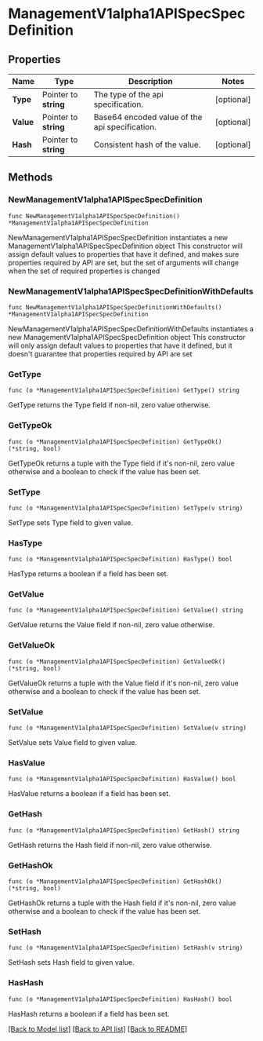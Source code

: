 # ManagementV1alpha1APISpecSpecDefinition

## Properties

Name | Type | Description | Notes
------------ | ------------- | ------------- | -------------
**Type** | Pointer to **string** | The type of the api specification. | [optional] 
**Value** | Pointer to **string** | Base64 encoded value of the api specification. | [optional] 
**Hash** | Pointer to **string** | Consistent hash of the value. | [optional] 

## Methods

### NewManagementV1alpha1APISpecSpecDefinition

`func NewManagementV1alpha1APISpecSpecDefinition() *ManagementV1alpha1APISpecSpecDefinition`

NewManagementV1alpha1APISpecSpecDefinition instantiates a new ManagementV1alpha1APISpecSpecDefinition object
This constructor will assign default values to properties that have it defined,
and makes sure properties required by API are set, but the set of arguments
will change when the set of required properties is changed

### NewManagementV1alpha1APISpecSpecDefinitionWithDefaults

`func NewManagementV1alpha1APISpecSpecDefinitionWithDefaults() *ManagementV1alpha1APISpecSpecDefinition`

NewManagementV1alpha1APISpecSpecDefinitionWithDefaults instantiates a new ManagementV1alpha1APISpecSpecDefinition object
This constructor will only assign default values to properties that have it defined,
but it doesn't guarantee that properties required by API are set

### GetType

`func (o *ManagementV1alpha1APISpecSpecDefinition) GetType() string`

GetType returns the Type field if non-nil, zero value otherwise.

### GetTypeOk

`func (o *ManagementV1alpha1APISpecSpecDefinition) GetTypeOk() (*string, bool)`

GetTypeOk returns a tuple with the Type field if it's non-nil, zero value otherwise
and a boolean to check if the value has been set.

### SetType

`func (o *ManagementV1alpha1APISpecSpecDefinition) SetType(v string)`

SetType sets Type field to given value.

### HasType

`func (o *ManagementV1alpha1APISpecSpecDefinition) HasType() bool`

HasType returns a boolean if a field has been set.

### GetValue

`func (o *ManagementV1alpha1APISpecSpecDefinition) GetValue() string`

GetValue returns the Value field if non-nil, zero value otherwise.

### GetValueOk

`func (o *ManagementV1alpha1APISpecSpecDefinition) GetValueOk() (*string, bool)`

GetValueOk returns a tuple with the Value field if it's non-nil, zero value otherwise
and a boolean to check if the value has been set.

### SetValue

`func (o *ManagementV1alpha1APISpecSpecDefinition) SetValue(v string)`

SetValue sets Value field to given value.

### HasValue

`func (o *ManagementV1alpha1APISpecSpecDefinition) HasValue() bool`

HasValue returns a boolean if a field has been set.

### GetHash

`func (o *ManagementV1alpha1APISpecSpecDefinition) GetHash() string`

GetHash returns the Hash field if non-nil, zero value otherwise.

### GetHashOk

`func (o *ManagementV1alpha1APISpecSpecDefinition) GetHashOk() (*string, bool)`

GetHashOk returns a tuple with the Hash field if it's non-nil, zero value otherwise
and a boolean to check if the value has been set.

### SetHash

`func (o *ManagementV1alpha1APISpecSpecDefinition) SetHash(v string)`

SetHash sets Hash field to given value.

### HasHash

`func (o *ManagementV1alpha1APISpecSpecDefinition) HasHash() bool`

HasHash returns a boolean if a field has been set.


[[Back to Model list]](../README.md#documentation-for-models) [[Back to API list]](../README.md#documentation-for-api-endpoints) [[Back to README]](../README.md)



